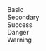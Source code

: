 <div class="progress">
	<div class="progress-bar" style="width: 90%;">
		Basic
	</div>
</div>

<div class="progress">
	<div class="progress-bar progress-bar-secondary" style="width: 20%;"></div>
	Secondary
</div>


<div class="progress">
	<div class="progress-bar progress-bar-success" style="width: 80%;">
		Success
	</div>
</div>

<div class="progress">
	<div class="progress-bar progress-bar-danger" style="width: 60%;">
		Danger
	</div>
</div>

<div class="progress">
	<div class="progress-bar progress-bar-warning" style="width: 70%;">
		Warning
	</div>
</div>